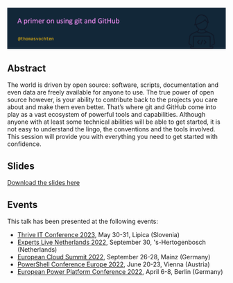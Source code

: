 ![A primer on using git and GitHub](git-github.png)

## Abstract

The world is driven by open source: software, scripts, documentation and even data are freely available for anyone to use. The true power of open source however, is your ability to contribute back to the projects you care about and make them even better. That’s where git and GitHub come into play as a vast ecosystem of powerful tools and capabilities. Although anyone with at least some technical abilities will be able to get started, it is not easy to understand the lingo, the conventions and the tools involved. This session will provide you with everything you need to get started with confidence.

## Slides

[Download the slides here](git-github.pdf)

## Events

This talk has been presented at the following events:

- [Thrive IT Conference 2023](https://thriveconf.com/), May 30-31, Lipica (Slovenia)
- [Experts Live Netherlands 2022](https://expertslive.nl/), September 30, 's-Hertogenbosch (Netherlands)
- [European Cloud Summit 2022](https://cloudsummit.eu/), September 26-28, Mainz (Germany)
- [PowerShell Conference Europe 2022](https://psconf.eu/), June 20-23, Vienna (Austria)
- [European Power Platform Conference 2022](https://www.sharepointeurope.com/european-power-platform-conference/), April 6-8, Berlin (Germany)
